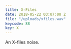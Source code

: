 ```yaml
---
title: X-Files
date: 2018-05-22 03:07:00 Z
file: "/uploads/xfiles.wav"
keycode: 88
key: X
---
```


An X-files noise.